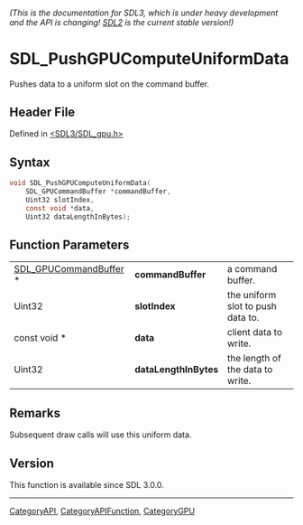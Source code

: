 ###### (This is the documentation for SDL3, which is under heavy development and the API is changing! [SDL2](https://wiki.libsdl.org/SDL2/) is the current stable version!)
# SDL_PushGPUComputeUniformData

Pushes data to a uniform slot on the command buffer.

## Header File

Defined in [<SDL3/SDL_gpu.h>](https://github.com/libsdl-org/SDL/blob/main/include/SDL3/SDL_gpu.h)

## Syntax

```c
void SDL_PushGPUComputeUniformData(
    SDL_GPUCommandBuffer *commandBuffer,
    Uint32 slotIndex,
    const void *data,
    Uint32 dataLengthInBytes);
```

## Function Parameters

|                                                |                       |                                   |
| ---------------------------------------------- | --------------------- | --------------------------------- |
| [SDL_GPUCommandBuffer](SDL_GPUCommandBuffer) * | **commandBuffer**     | a command buffer.                 |
| Uint32                                         | **slotIndex**         | the uniform slot to push data to. |
| const void *                                   | **data**              | client data to write.             |
| Uint32                                         | **dataLengthInBytes** | the length of the data to write.  |

## Remarks

Subsequent draw calls will use this uniform data.

## Version

This function is available since SDL 3.0.0.

----
[CategoryAPI](CategoryAPI), [CategoryAPIFunction](CategoryAPIFunction), [CategoryGPU](CategoryGPU)


